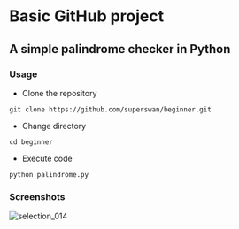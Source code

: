 # Basic GitHub project

## A simple palindrome checker in Python

### Usage

* Clone the repository

```
git clone https://github.com/superswan/beginner.git 
```

* Change directory

```
cd beginner
```

* Execute code

```
python palindrome.py
```

### Screenshots

![selection_014](https://user-images.githubusercontent.com/15849927/32120439-2a8b9652-bb76-11e7-9ad2-e81906e37b9d.jpg)


